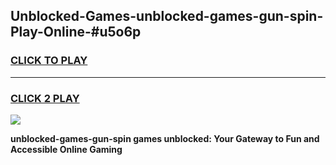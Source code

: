 
## Unblocked-Games-unblocked-games-gun-spin-Play-Online-#u5o6p
<h3>
<a href="https://premium.freeplayer.one?title=unblocked-games-gun-spin&ref=27F">CLICK TO PLAY</a></h3>
<hr>

<h3>
<a href="https://premium.freeplayer.one?title=unblocked-games-gun-spin&ref=27F">CLICK 2 PLAY</a>
  
</h3>

<a href="https://premium.freeplayer.one?title=unblocked-games-gun-spin&ref=27F"><img src="https://clearcache.store/games.png"></a>


**unblocked-games-gun-spin games unblocked: Your Gateway to Fun and Accessible Online Gaming**

